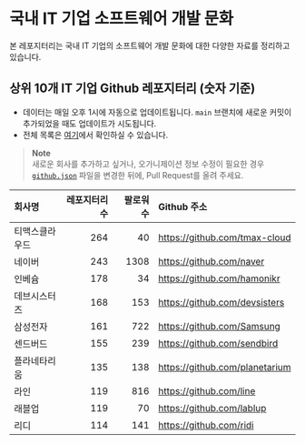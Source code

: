 # 국내 IT 기업 소프트웨어 개발 문화
본 레포지터리는 국내 IT 기업의 소프트웨어 개발 문화에 대한 다양한 자료를 정리하고 있습니다.

## 상위 10개 IT 기업 Github 레포지터리 (숫자 기준)

- 데이터는 매일 오후 1시에 자동으로 업데이트됩니다. `main` 브랜치에 새로운 커밋이 추가되었을 때도 업데이트가 시도됩니다.
- 전체 목록은 [여기](./github.md)에서 확인하실 수 있습니다.

> **Note**<br />
> 새로운 회사를 추가하고 싶거나, 오가니제이션 정보 수정이 필요한 경우 [`github.json`](./github.json) 파일을 변경한 뒤에, Pull Request를 올려 주세요.

<!-- MARKDOWN_TABLE(GITHUB): START -->

| **회사명** | **레포지터리 수** | **팔로워 수** | **Github 주소** |
|:---|---:|---:|:---|
| 티맥스클라우드 | 264 | 40 | https://github.com/tmax-cloud |
| 네이버 | 243 | 1308 | https://github.com/naver |
| 인베슘 | 178 | 34 | https://github.com/hamonikr |
| 데브시스터즈 | 168 | 153 | https://github.com/devsisters |
| 삼성전자 | 161 | 722 | https://github.com/Samsung |
| 센드버드 | 155 | 239 | https://github.com/sendbird |
| 플라네타리움 | 135 | 138 | https://github.com/planetarium |
| 라인 | 119 | 816 | https://github.com/line |
| 래블업 | 119 | 70 | https://github.com/lablup |
| 리디 | 114 | 141 | https://github.com/ridi |

<!-- MARKDOWN_TABLE(GITHUB): END -->
